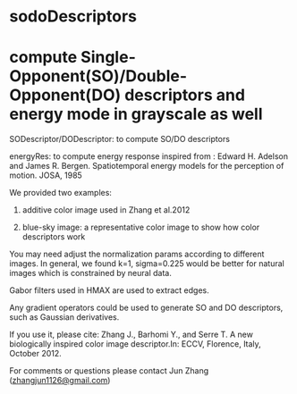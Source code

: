 sodoDescriptors
===============

compute Single-Opponent(SO)/Double-Opponent(DO) descriptors and energy mode in grayscale as well
===============
SODescriptor/DODescriptor: to compute SO/DO descriptors

energyRes: to compute energy response inspired from :
Edward H. Adelson and James R. Bergen. Spatiotemporal energy models for the perception of motion. JOSA, 1985



We provided two examples:
1. additive color image used in Zhang et al.2012

2. blue-sky image:
a representative color image to show how color descriptors work

You may need adjust the normalization params according to different images.
In general, we found k=1, sigma=0.225 would be better for natural images which is constrained  by neural data.

Gabor filters used in HMAX are used to extract edges. 

Any gradient operators could be used to generate SO and DO descriptors, such as Gaussian derivatives.

If you use it, please cite:
Zhang J., Barhomi Y., and Serre T. A new biologically inspired color image descriptor.In: ECCV, Florence, Italy, October 2012. 


For comments or questions please contact Jun Zhang (zhangjun1126@gmail.com)

